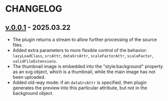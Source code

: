 <!--
 @since 2025.03.22, 06:17
 @changed 2025.03.22, 06:17
-->

# CHANGELOG

## [v.0.0.1](https://github.com/lilliputten/gulp-embed-lqip-as-background/releases/tag/v.0.1.0) - 2025.03.22

- The plugin returns a stream to allow further processing of the source files.
- Added extra parameters to more flexible control of the behavior: `lazyLoadClass`, `srcAttr`, `dataSrcAttr`, `scaleFactorAttr`, `scaleFactor`, `validFileExtensions`.
- The thumbnail image is embedded into the "style:background" property as an svg object, which is a thumbnail, while the main image has not been uploaded.
- Added old-way mode: if an `dataSrcAttr` is specified, then plugin generates the preview into this particular attribute, but not in the background object.
